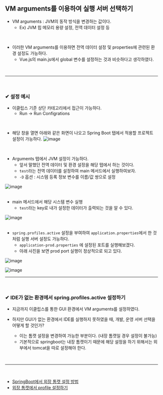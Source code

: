 ## VM arguments를 이용하여 실행 서버 선택하기
- VM arguments : JVM의 동작 방식을 변경하는 값이다.
  - Ex) JVM 힙 메모리 용량 설정, 전역 데이터 설정 등
<br>

- 이러한 VM arguments를 이용하면 전역 데이터 설정 및 properties에 관련된 환경 설정도 가능하다.
  - Vue.js의 main.js에서 global 변수를 설정하는 것과 비슷하다고 생각하였다.
<br>
<hr>
<br>

### ✔ 설정 예시
- 이클립스 기준 상단 카테고리에서 접근이 가능하다.
  - Run -> Run Configrations
<br>

- 해당 창을 열면 아래와 같은 화면이 나오고 Spring Boot 탭에서 적용할 프로젝트 설정이 가능하다.
![image](https://github.com/BJSNuruhee/levelup/assets/121341413/a6f257ba-bd76-406b-aea5-161a942cdee5)
<br>

- Arguments 탭에서 JVM 설정이 가능하다.
  - 앞서 말했던 전역 데이터 및 환경 설정을 해당 탭에서 하는 것이다. 
  - `test`라는 전역 데이터를 설정하여 main 메서드에서 실행하여보자.
  - `-D` 옵션 : 시스템 등록 정보 변수를 이름/값 쌍으로 설정

![image](https://github.com/BJSNuruhee/levelup/assets/121341413/11207de9-894f-4895-8290-efb6c46e7d5d)
<br>
<br>

- main 메서드에서 해당 시스템 변수 실행
  - `test`라는 key로 내가 설정한 데이터가 출력되는 것을 알 수 있다.

![image](https://github.com/BJSNuruhee/levelup/assets/121341413/95891af7-17b3-408a-8dd4-68ec5ea086ec)
<br>
<br>

- `spring.profiles.active` 설정을 부여하여 `application.properties`에서 한 것 처럼 실행 서버 설정도 가능하다.
  - `application-prod.properties` 에 설정된 포트를 실행해보겠다.
  - 아래 사진을 보면 prod port 실행이 정상적으로 되고 있다.

![image](https://github.com/BJSNuruhee/levelup/assets/121341413/f9663c15-b5b1-49b2-94b7-262c33ac0deb)

![image](https://github.com/BJSNuruhee/levelup/assets/121341413/688cb733-850a-4ae7-b37c-276dffed7d7e)
<br>
<hr>
<br>

### ✔ IDE가 없는 환경에서 spring.profiles.active 설정하기
- 지금까지 이클립스를 통한 GUI 환경에서 VM arguments를 설정하였다.

- 하지만 GUI가 없는 환경에서 IDE를 실행하지 못하였을 때, 개발, 운영 서버 선택을 어떻게 할 것인가?
  - 이는 톰캣 설정을 변경하여 가능한 부분이다. (내장 톰캣일 경우 설정이 불가능) 
  - 기본적으로 springboot는 내장 톰캣이기 때문에 해당 설정을 하기 위해서는 외부에서 tomcat을 따로 설정해야 한다.
<br>
<hr>
<br>

- [SpringBoot에서 외장 톰캣 설정 방법](https://github.com/yejun95/Today-I-Learned/blob/master/SpringBoot/SpringBoot%EC%97%90%EC%84%9C%20%EC%99%B8%EC%9E%A5%20%ED%86%B0%EC%BA%A3%20%EC%84%A4%EC%A0%95%20%EB%B0%A9%EB%B2%95.md)<br>
- [외장 톰캣에서 profile 설정하기](https://github.com/yejun95/Today-I-Learned/blob/master/SpringBoot/%EC%99%B8%EB%B6%80%20%ED%86%B0%EC%BA%A3%EC%97%90%EC%84%9C%20profile%20%EC%84%A4%EC%A0%95%ED%95%98%EA%B8%B0.md)

